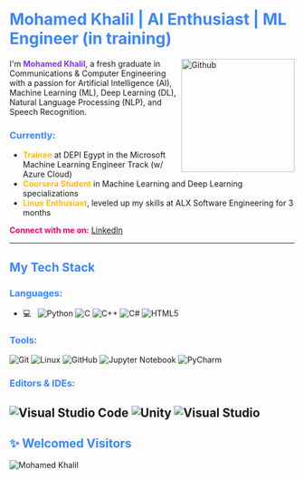 # <span style="color:#3A86FF;"> Mohamed Khalil | AI Enthusiast | ML Engineer (in training) </span>

<img width="200" align="right" alt="Github" src="https://user-images.githubusercontent.com/48678280/88862734-4903af80-d201-11ea-968b-9c939d88a37c.gif" />

I'm <span style="color:#8338EC;"><strong>Mohamed Khalil</strong></span>, a fresh graduate in Communications & Computer Engineering with a passion for Artificial Intelligence (AI), Machine Learning (ML), Deep Learning (DL), Natural Language Processing (NLP), and Speech Recognition.

### <span style="color:#3A86FF;"><strong>Currently:</strong></span>

- <span style="color:#FFBE0B;"><strong>Trainee</strong></span> at DEPI Egypt in the Microsoft Machine Learning Engineer Track (w/ Azure Cloud)
- <span style="color:#FFBE0B;"><strong>Coursera Student</strong></span> in Machine Learning and Deep Learning specializations
- <span style="color:#FFBE0B;"><strong>Linux Enthusiast</strong></span>, leveled up my skills at ALX Software Engineering for 3 months

<span style="color:#FF006E;"><strong>Connect with me on:</strong></span> [LinkedIn](https://www.linkedin.com/in/muhammed-el-sayed-8a781b1a2)

---

## <span style="color:#3A86FF;"><strong>My Tech Stack</strong></span>

### <span style="color:#3A86FF;"><strong>Languages:</strong></span>
- 💻 &nbsp;
![Python](https://img.shields.io/badge/python-3670A0?style=for-the-badge&logo=python&logoColor=ffdd54)
![C](https://img.shields.io/badge/c-%2300599C.svg?style=for-the-badge&logo=c&logoColor=white)
![C++](https://img.shields.io/badge/c++-%2300599C.svg?style=for-the-badge&logo=c%2B%2B&logoColor=white)
![C#](https://img.shields.io/badge/c%23-%23239120.svg?style=for-the-badge&logo=c-sharp&logoColor=white)
![HTML5](https://img.shields.io/badge/html5-%23E34F26.svg?style=for-the-badge&logo=html5&logoColor=white)

### <span style="color:#3A86FF;"><strong>Tools:</strong></span>

![Git](https://img.shields.io/badge/git-%23F05033.svg?style=for-the-badge&logo=git&logoColor=white)
![Linux](https://img.shields.io/badge/Linux-FCC624?style=for-the-badge&logo=linux&logoColor=black)
![GitHub](https://img.shields.io/badge/github-%23121011.svg?style=for-the-badge&logo=github&logoColor=white)
![Jupyter Notebook](https://img.shields.io/badge/jupyter-%23FA0F00.svg?style=for-the-badge&logo=jupyter&logoColor=white)
![PyCharm](https://img.shields.io/badge/pycharm-143?style=for-the-badge&logo=pycharm&logoColor=black&color=black&labelColor=green)

### <span style="color:#3A86FF;"><strong>Editors & IDEs:</strong></span>

![Visual Studio Code](https://img.shields.io/badge/Visual%20Studio%20Code-0078d7.svg?style=for-the-badge&logo=visual-studio-code&logoColor=white)
![Unity](https://img.shields.io/badge/unity-%23000000.svg?style=for-the-badge&logo=unity&logoColor=white)
![Visual Studio](https://img.shields.io/badge/Visual%20Studio-5C2D91.svg?style=for-the-badge&logo=visual-studio&logoColor=white)
---

## <span style="color:#3A86FF;"><strong>✨ Welcomed Visitors</strong></span>

<p align="left">
  <img src="https://komarev.com/ghpvc/?username=MuhammedELSayedBrq&color=00bfff" alt="Mohamed Khalil" />
</p>

